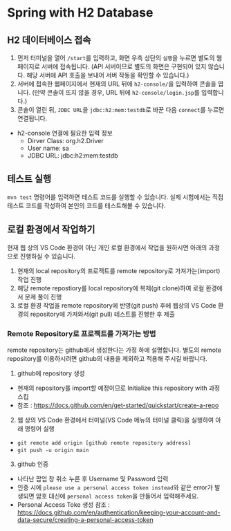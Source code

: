 # Spring with H2 Database

## H2 데이터베이스 접속

1. 먼저 터미널을 열어 `/start`를 입력하고, 화면 우측 상단의 `실행`을 누르면 별도의 웹페이지로 서버에 접속됩니다. (API 서버이므로 별도의 화면은 구현되어 있지 않습니다. 해당 서버에 API 호출을 보내어 서버 작동을 확인할 수 있습니다.)
2. 서버에 접속한 웹페이지에서 현재의 URL 뒤에 `h2-console/`을 입력하여 콘솔을 엽니다. (만약 콘솔이 뜨지 않을 경우,  URL 뒤에 `h2-console/login.jsp`를 입력합니다.) 
3. 콘솔이 열린 뒤, `JDBC URL`을 `jdbc:h2:mem:testdb`로 바꾼 다음 `connect`를 누르면 연결됩니다.

- h2-console 연결에 필요한 입력 정보
  - Dirver Class: org.h2.Driver
  - User name: sa
  - JDBC URL: jdbc:h2:mem:testdb

## 테스트 실행

`mvn test` 명령어를 입력하면 테스트 코드를 실행할 수 있습니다. 
실제 시험에서는 직접 테스트 코드를 작성하여 본인의 코드를 테스트해볼 수 있습니다.

## 로컬 환경에서 작업하기

현재 웹 상의 VS Code 환경이 아닌 개인 로컬 환경에서 작업을 원하시면 아래의 과정으로 진행하실 수 있습니다.

1. 현재의 local repository의 프로젝트를 remote repository로 가져가는(import) 작업 진행
2. 해당 remote repostiory를 local repository에 복제(git clone)하여 로컬 환경에서 문제 풀이 진행
3. 로컬 환경 작업을 remote repository에 반영(git push) 후에 웹상의 VS Code 환경의 repository에 가져와서(git pull) 테스트를 진행한 후 제출

### Remote Repository로 프로젝트를 가져가는 방법

remote repository는 github에서 생성한다는 가정 하에 설명합니다. 별도의 remote repository를 이용하시려면 github의 내용을 제외하고 적용해 주시길 바랍니다.

1. github에 repository 생성
  - 현재의 repository를 import할 예정이므로 Initialize this repository with 과정 스킵
  - 참조 : https://docs.github.com/en/get-started/quickstart/create-a-repo

2. 웹 상의 VS Code 환경에서 터미널(VS Code 메뉴의 터미널 클릭)을 실행하여 아래 명령어 실행
  - `git remote add origin [github remote repository address]`
  - `git push -u origin main`

3. github 인증
  - 나타난 팝업 창 취소 누른 후 Username 및 Password 입력
  - 인증 시에 `please use a personal access token instead`와 같은 error가 발생되면 암호 대신에 `personal access token`을 만들어서 입력해주세요.
  - Personal Access Toke 생성 참조 : https://docs.github.com/en/authentication/keeping-your-account-and-data-secure/creating-a-personal-access-token
